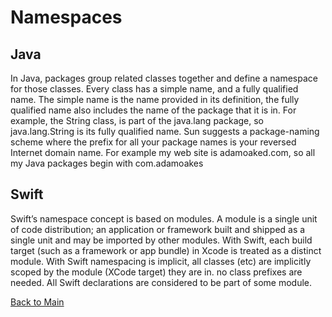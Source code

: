 # Namespaces

## Java
In Java, packages group related classes together and define a namespace for those classes. Every class has a simple name, and a fully qualified name. The simple name is the name provided in its definition, the fully qualified name also includes the name of the package that it is in. For example, the String class, is part of the java.lang package, so java.lang.String is its fully qualified name. Sun suggests a package-naming scheme where the prefix for all your package names is your reversed Internet domain name. For example my web site is adamoaked.com, so all my Java packages begin with com.adamoakes


## Swift
Swift’s namespace concept is based on modules. A module is a single unit of code distribution; an application or framework built and shipped as a single unit and may be imported by other modules. With Swift, each build target (such as a framework or app bundle) in Xcode is treated as a distinct module. With Swift namespacing is implicit, all classes (etc) are implicitly scoped by the module (XCode target) they are in. no class prefixes are needed. All Swift declarations are considered to be part of some module.


[Back to Main](README.md/#NameSpace)





